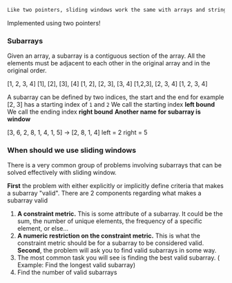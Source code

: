 ```md
Like two pointers, sliding windows work the same with arrays and strings - the important thing is that they're iterables with ordered elements.
```
Implemented using two pointers! 
### Subarrays
Given an array, a subarray is a contiguous section of the array. All the elements must be adjacent to each other in the original array and in the original order. 

[1, 2, 3, 4]
[1], [2], [3], [4]
[1, 2], [2, 3], [3, 4]
[1,2,3], [2, 3, 4]
[1, 2, 3, 4]

A subarray can be defined by two indices, the start and the end 
for example 
[2, 3] has a starting index of `1` and `2` 
We call the starting index **left bound**
We call the ending index **right bound**
**Another name for subarray is window**

[3, 6, 2, 8, 1,  4, 1, 5] -> [2, 8, 1, 4]
left = 2    right = 5
### When should we use sliding windows
There is a very common group of problems involving subarrays that can be solved effectively with sliding window. 

**First** the problem with either explicitly or implicitly define criteria that makes a subarray "valid". There are 2 components regarding what makes a subarray valid 
1. **A constraint metric.** This is some attribute of a subarray. It could be the sum, the number of unique elements, the frequency of a specific element, or else... 
2. **A numeric restriction on the constraint metric.** This is what the constraint metric should be for a subarray to be considered valid. 
**Second**, the problem will ask you to find valid subarrays in some way. 
1. The most common task you will see is finding the best valid subarray. (	Example: Find the longest valid subarray)
2. Find the number of valid subarrays

